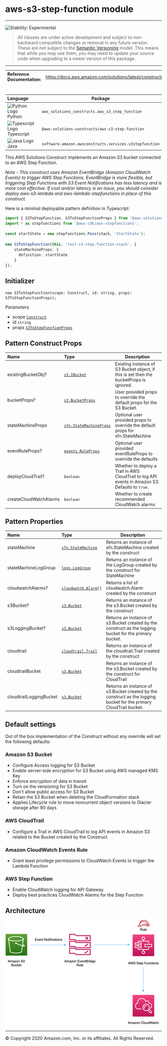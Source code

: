 # aws-s3-step-function module
<!--BEGIN STABILITY BANNER-->

---

![Stability: Experimental](https://img.shields.io/badge/stability-Experimental-important.svg?style=for-the-badge)

> All classes are under active development and subject to non-backward compatible changes or removal in any
> future version. These are not subject to the [Semantic Versioning](https://semver.org/) model.
> This means that while you may use them, you may need to update your source code when upgrading to a newer version of this package.

---
<!--END STABILITY BANNER-->

| **Reference Documentation**:| <span style="font-weight: normal">https://docs.aws.amazon.com/solutions/latest/constructs/</span>|
|:-------------|:-------------|
<div style="height:8px"></div>

| **Language**     | **Package**        |
|:-------------|-----------------|
|![Python Logo](https://docs.aws.amazon.com/cdk/api/latest/img/python32.png) Python|`aws_solutions_constructs.aws_s3_step_function`|
|![Typescript Logo](https://docs.aws.amazon.com/cdk/api/latest/img/typescript32.png) Typescript|`@aws-solutions-constructs/aws-s3-step-function`|
|![Java Logo](https://docs.aws.amazon.com/cdk/api/latest/img/java32.png) Java|`software.amazon.awsconstructs.services.s3stepfunction`|

This AWS Solutions Construct implements an Amazon S3 bucket connected to an AWS Step Function.

*Note - This construct uses Amazon EventBridge (Amazon CloudWatch Events) to trigger AWS Step Functions. EventBridge is more flexible, but triggering Step Functions with S3 Event Notifications has less latency and is more cost effective. If cost and/or latency is an issue, you should consider deploy aws-s3-lambda and aws-lambda-stepfunctions in place of this construct.*

Here is a minimal deployable pattern definition in Typescript:

``` typescript
import { S3ToStepFunction, S3ToStepFunctionProps } from '@aws-solutions-constructs/aws-s3-step-function';
import * as stepfunctions from '@aws-cdk/aws-stepfunctions';

const startState = new stepfunctions.Pass(stack, 'StartState');

new S3ToStepFunction(this, 'test-s3-step-function-stack', {
    stateMachineProps: {
      definition: startState
    }
});
```

## Initializer

``` text
new S3ToStepFunction(scope: Construct, id: string, props: S3ToStepFunctionProps);
```

_Parameters_

* scope [`Construct`](https://docs.aws.amazon.com/cdk/api/latest/docs/@aws-cdk_core.Construct.html)
* id `string`
* props [`S3ToStepFunctionProps`](#pattern-construct-props)

## Pattern Construct Props

| **Name**     | **Type**        | **Description** |
|:-------------|:----------------|-----------------|
|existingBucketObj?|[`s3.IBucket`](https://docs.aws.amazon.com/cdk/api/latest/docs/@aws-cdk_aws-s3.IBucket.html)|Existing instance of S3 Bucket object, if this is set then the bucketProps is ignored.|
|bucketProps?|[`s3.BucketProps`](https://docs.aws.amazon.com/cdk/api/latest/docs/@aws-cdk_aws-s3.BucketProps.html)|User provided props to override the default props for the S3 Bucket.|
|stateMachineProps|[`sfn.StateMachineProps`](https://docs.aws.amazon.com/cdk/api/latest/docs/@aws-cdk_aws-stepfunctions.StateMachineProps.html)|Optional user provided props to override the default props for sfn.StateMachine|
|eventRuleProps?|[`events.RuleProps`](https://docs.aws.amazon.com/cdk/api/latest/docs/@aws-cdk_aws-events.RuleProps.html)|Optional user provided eventRuleProps to override the defaults|
|deployCloudTrail?|`boolean`|Whether to deploy a Trail in AWS CloudTrail to log API events in Amazon S3. Defaults to `true`.|
|createCloudWatchAlarms|`boolean`|Whether to create recommended CloudWatch alarms|

## Pattern Properties

| **Name**     | **Type**        | **Description** |
|:-------------|:----------------|-----------------|
|stateMachine|[`sfn.StateMachine`](https://docs.aws.amazon.com/cdk/api/latest/docs/@aws-cdk_aws-stepfunctions.StateMachine.html)|Returns an instance of sfn.StateMachine created by the construct|
|stateMachineLogGroup|[`logs.LogGroup`](https://docs.aws.amazon.com/cdk/api/latest/docs/@aws-cdk_aws-logs.LogGroup.html)|Returns an instance of the LogGroup created by the construct for StateMachine|
|cloudwatchAlarms?|[`cloudwatch.Alarm[]`](https://docs.aws.amazon.com/cdk/api/latest/docs/@aws-cdk_aws-cloudwatch.Alarm.html)|Returns a list of cloudwatch.Alarm created by the construct|
|s3Bucket?|[`s3.Bucket`](https://docs.aws.amazon.com/cdk/api/latest/docs/@aws-cdk_aws-s3.Bucket.html)|Returns an instance of the s3.Bucket created by the construct|
|s3LoggingBucket?|[`s3.Bucket`](https://docs.aws.amazon.com/cdk/api/latest/docs/@aws-cdk_aws-s3.Bucket.html)|Returns an instance of s3.Bucket created by the construct as the logging bucket for the primary bucket.|
|cloudtrail|[`cloudtrail.Trail`](https://docs.aws.amazon.com/cdk/api/latest/docs/@aws-cdk_aws-cloudtrail.Trail.html)|Returns an instance of the cloudtrail.Trail created by the construct|
|cloudtrailBucket|[`s3.Bucket`](https://docs.aws.amazon.com/cdk/api/latest/docs/@aws-cdk_aws-s3.Bucket.html)|Returns an instance of the s3.Bucket created by the construct for CloudTrail|
|cloudtrailLoggingBucket|[`s3.Bucket`](https://docs.aws.amazon.com/cdk/api/latest/docs/@aws-cdk_aws-s3.Bucket.html)|Returns an instance of s3.Bucket created by the construct as the logging bucket for the primary CloudTrail bucket.|

## Default settings

Out of the box implementation of the Construct without any override will set the following defaults:

### Amazon S3 Bucket
* Configure Access logging for S3 Bucket
* Enable server-side encryption for S3 Bucket using AWS managed KMS Key
* Enforce encryption of data in transit
* Turn on the versioning for S3 Bucket
* Don't allow public access for S3 Bucket
* Retain the S3 Bucket when deleting the CloudFormation stack
* Applies Lifecycle rule to move noncurrent object versions to Glacier storage after 90 days

### AWS CloudTrail
* Configure a Trail in AWS CloudTrail to log API events in Amazon S3 related to the Bucket created by the Construct

### Amazon CloudWatch Events Rule
* Grant least privilege permissions to CloudWatch Events to trigger the Lambda Function

### AWS Step Function
* Enable CloudWatch logging for API Gateway
* Deploy best practices CloudWatch Alarms for the Step Function

## Architecture
![Architecture Diagram](architecture.png)

***
&copy; Copyright 2020 Amazon.com, Inc. or its affiliates. All Rights Reserved.